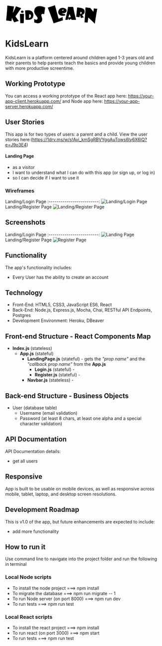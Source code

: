 <img src="https://github.com/chrismojekwu/KidsLearn-client/blob/master/src/img/kidslearn3.png" width="300"  />

# KidsLearn

KidsLearn is a platform centered around children aged 1-3 years old and their parents to help parents teach the basics and provide young children with more productive screentime.

## Working Prototype

You can access a working prototype of the React app here: https://your-app-client.herokuapp.com/ and Node app here: https://your-app-server.herokuapp.com/

## User Stories

This app is for two types of users: a parent and a child.
View the user stories here:(https://1drv.ms/w/s!Avi_kmSgRBVYggAuTows6ly6X6IQ?e=J9o3E4)

#### Landing Page

- as a visitor
- I want to understand what I can do with this app (or sign up, or log in)
- so I can decide if I want to use it

### Wireframes

Landing/Login Page
:-------------------------:
![Landing/Login Page](/github-images/wireframes/landing-page-wireframe.png)
Landing/Register Page
![Landing/Register Page](/github-images/wireframes/landing-page-wireframe.png)

## Screenshots

Landing/Login Page
:-------------------------:
![Landing Page](/github-images/screenshots/login-page-screenshot.png)
Landing/Register Page
![Register Page](/github-images/screenshots/login-page-screenshot.png)

## Functionality

The app's functionality includes:

- Every User has the ability to create an account

## Technology

- Front-End: HTML5, CSS3, JavaScript ES6, React
- Back-End: Node.js, Express.js, Mocha, Chai, RESTful API Endpoints, Postgres
- Development Environment: Heroku, DBeaver

## Front-end Structure - React Components Map

- **Index.js** (stateless)
  - **App.js** (stateful)
    - **LandingPage.js** (stateful) - gets the _"prop name"_ and the _"callback prop name"_ from the **App.js**
      - **Login.js** (stateful) -
      - **Register.js** (stateful) -
    - **Navbar.js** (stateless) -

## Back-end Structure - Business Objects

- User (database table)
  - Username (email validation)
  - Password (at least 8 chars, at least one alpha and a special character validation)

## API Documentation

API Documentation details:

- get all users

## Responsive

App is built to be usable on mobile devices, as well as responsive across mobile, tablet, laptop, and desktop screen resolutions.

## Development Roadmap

This is v1.0 of the app, but future enhancements are expected to include:

- add more functionality

## How to run it

Use command line to navigate into the project folder and run the following in terminal

### Local Node scripts

- To install the node project ===> npm install
- To migrate the database ===> npm run migrate -- 1
- To run Node server (on port 8000) ===> npm run dev
- To run tests ===> npm run test

### Local React scripts

- To install the react project ===> npm install
- To run react (on port 3000) ===> npm start
- To run tests ===> npm run test

